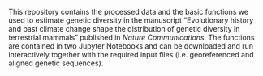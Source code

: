 This repository contains the processed data and the basic functions we used to estimate genetic diversity in the manuscript “Evolutionary history and past climate change shape the distribution of genetic diversity in terrestrial mammals” published in <em>Nature Communications</em>. The functions are contained in two Jupyter Notebooks and can be downloaded and run interactively together with the required input files (i.e. georeferenced and aligned genetic sequences).
